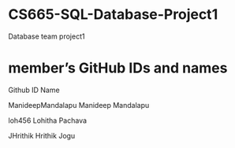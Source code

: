 # CS665-SQL-Database-Project1
Database team project1

# member’s GitHub IDs and names

Github ID         	 	          Name

ManideepMandalapu	                   Manideep Mandalapu

loh456                               Lohitha Pachava 
 
JHrithik				       Hrithik Jogu                     


